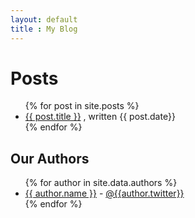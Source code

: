 ```yaml
---
layout: default
title : My Blog
---
```


<h1> Posts </h1>

<ul>
	{% for post in site.posts %}
		<li>
			<a href="{{ post.url }}">{{ post.title }}</a>
			, written {{ post.date}}
		</li>
	{% endfor %}
</ul>

<h2>Our Authors</h2>
<ul>
	{% for author in site.data.authors %}
		<li>
			<a href="{{site.website}}">{{ author.name }}</a> -
			<a href="https://twitter.com/{{author.twitter}}">@{{author.twitter}}</a>
		</li>
	{% endfor %}
</ul>